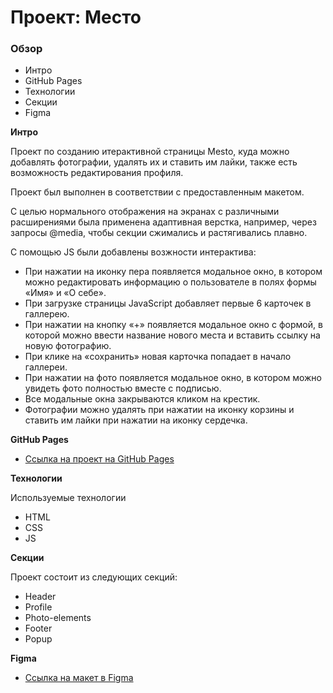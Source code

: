 # Проект: Место

### Обзор

* Интро
* GitHub Pages
* Технологии
* Секции
* Figma

**Интро**

Проект по созданию итерактивной страницы Mesto, куда можно добавлять фотографии, удалять их и ставить им лайки, также есть возможность редактирования профиля.

Проект был выполнен в соответствии с предоставленным макетом. 

С целью нормального отображения на экранах с различными расширениями была применена адаптивная верстка, например, через запросы @media, чтобы секции сжимались и растягивались плавно. 

С помощью JS были добавлены возжности интерактива:

* При нажатии на иконку пера появляется модальное окно, в котором можно редактировать информацию о пользователе в полях формы «Имя» и «О себе».
* При загрузке страницы JavaScript добавляет первые 6 карточек в галлерею.
* При нажатии на кнопку «+» появляется модальное окно с формой, в которой можно ввести название нового места и вставить ссылку на новую фотографию.
* При клике на «сохранить» новая карточка попадает в начало галлереи.
* При нажатии на фото появляется модальное окно, в котором можно увидеть фото полностью вместе с подписью.
* Все модальные окна закрываются кликом на крестик. 
* Фотографии можно удалять при нажатии на иконку корзины и ставить им лайки при нажатии на иконку сердечка.

**GitHub Pages**

* [Ссылка на проект на GitHub Pages](https://kovolga.github.io/mesto-project/)


**Технологии**

Используемые технологии

* HTML
* CSS
* JS

**Секции**

Проект состоит из следующих секций:
* Header
* Profile
* Photo-elements
* Footer
* Popup

**Figma**

* [Ссылка на макет в Figma](https://www.figma.com/file/2cn9N9jSkmxD84oJik7xL7/JavaScript.-Sprint-4?node-id=0%3A1)
